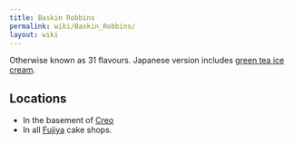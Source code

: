 ```yaml
---
title: Baskin Robbins
permalink: wiki/Baskin_Robbins/
layout: wiki
---
```


Otherwise known as 31 flavours. Japanese version includes [green tea ice
cream](green_tea_ice_cream "wikilink").

Locations
---------

-   In the basement of [Creo](/wiki/Creo "wikilink")
-   In all [Fujiya](/wiki/Fujiya "wikilink") cake shops.

